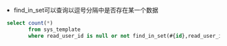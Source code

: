 - find_in_set可以查询以逗号分隔中是否存在某一个数据

```sql
 select count(*)
        from sys_template
        where read_user_id is null or not find_in_set(#{id},read_user_id)
```


